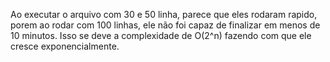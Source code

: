 Ao executar o arquivo com 30 e 50 linha, parece que eles rodaram rapido, porem ao rodar com 100 linhas, ele não foi capaz de finalizar em menos de 10 minutos. Isso se deve a complexidade de O(2^n) fazendo com que ele cresce exponencialmente.